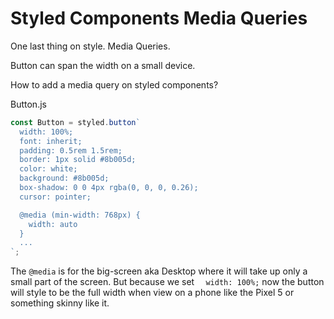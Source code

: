 # Styled Components Media Queries

One last thing on style. Media Queries.

Button can span the width on a small device.

How to add a media query on styled components?

Button.js

```js
const Button = styled.button`
  width: 100%;
  font: inherit;
  padding: 0.5rem 1.5rem;
  border: 1px solid #8b005d;
  color: white;
  background: #8b005d;
  box-shadow: 0 0 4px rgba(0, 0, 0, 0.26);
  cursor: pointer;

  @media (min-width: 768px) {
    width: auto
  }
  ...
`;
```

The `@media` is for the big-screen aka Desktop where it will take up only a small part of the screen. But because we set `  width: 100%;` now the button will style to be the full width when view on a phone like the Pixel 5 or something skinny like it.
